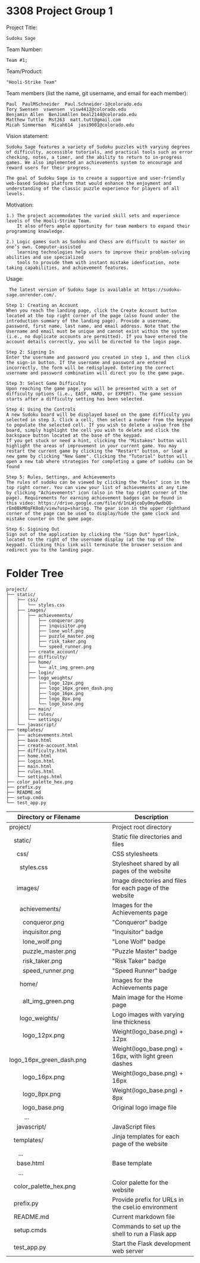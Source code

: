 
# 3308 Project Group 1


Project Title: 
    
    Sudoku Sage

Team Number: 

    Team #1; 

Team/Product: 
    
    "Hooli-Strike Team"
    
Team members (list the name, git username, and email for each member): 

    Paul  PaulMSchneider  Paul.Schneider-1@colorado.edu 
    Tory Swensen  vswensen  visw4412@colorado.edu
    Benjamin Allen  BenJimAllen beal2144@colorado.edu
    Matthew Tuttle  Mst263  matt.tutt@gmail.com
    Micah Simmerman  Micah614  jasi9001@colorado.edu


Vision statement: 
    
    Sudoku Sage features a variety of Sudoku puzzles with varying degrees of difficulty, accessible tutorials, and practical tools such as error checking, notes, a timer, and the ability to return to in-progress games. We also implemented an achievements system to encourage and reward users for their progress.

    The goal of Sudoku Sage is to create a supportive and user-friendly web-based Sudoku platform that would enhance the enjoyment and understanding of the classic puzzle experience for players of all levels.


  
Motivation: 

    1.) The project accommodates the varied skill sets and experience levels of the Hooli-Strike Team. 
        It also offers ample opportunity for team members to expand their programming knowledge.
       
    2.) Logic games such as Sudoku and Chess are difficult to master on one’s own. Computer-assisted
        learning technologies help users to improve their problem-solving abilities and use specialized
        tools to provide them with instant mistake idenfication, note taking capabilities, and achievement features.
        
        
 Usage:
 
     The latest version of Sudoku Sage is available at https://sudoku-sage.onrender.com/. 

    Step 1: Creating an Account
    When you reach the landing page, click the Create Account button located at the top right corner of the page (also found under the introduction summary of the landing page). Provide a username, password, first name, last name, and email address. Note that the Username and email must be unique and cannot exist within the system (i.e., no duplicate accounts are permitted). If you have entered the account details correctly, you will be directed to the login page. 

    Step 2: Signing In
    Enter the username and password you created in step 1, and then click the sign-in button. If the username and password are entered incorrectly, the form will be redisplayed. Entering the correct username and password combination will direct you to the game page.

    Step 3: Select Game Difficulty
    Upon reaching the game page, you will be presented with a set of difficulty options (i.e., EASY, HARD, or EXPERT). The game session starts after a difficulty setting has been selected.

    Step 4: Using the Controls
    A new Sudoku board will be displayed based on the game difficulty you selected in step 3. Click a cell, then select a number from the keypad to populate the selected cell. If you wish to delete a value from the board, simply highlight the cell you wish to delete and click the backspace button located at the base of the keypad.
    If you get stuck or need a hint, clicking the "Mistakes" button will highlight the areas of improvement in your current game. You may restart the current game by clicking the "Restart" button, or load a new game by clicking "New Game". Clicking the "Tutorial" button will open a new tab where strategies for completing a game of sudoku can be found

    Step 5: Rules, Settings, and Achievements
    The rules of sudoku can be viewed by clicking the "Rules" icon in the top right corner. You can view your list of achievements at any time by clicking "Achievements" icon (also in the top right corner of the page). Requirements for earning achievement badges can be found in this video: https://drive.google.com/file/d/1nLWjcoDy0myOwdbQO-rEm0BkM0qFK8o8/view?usp=sharing. The gear icon in the upper righthand corner of the page can be used to display/hide the game clock and mistake counter on the game page.

    Step 6: Sigining Out
    Sign out of the application by clicking the "Sign Out" hyperlink, located to the right of the username display (at the top of the keypad). Clicking this link will terminate the browser session and redirect you to the landing page. 


# Folder Tree
```
project/
├── static/
│   ├── css/
│   │   └── styles.css
│   ├── images/
│   │   ├── achievements/
│   │   │   ├── conqueror.png
│   │   │   ├── inquisitor.png
│   │   │   ├── lone_wolf.png
│   │   │   ├── puzzle_master.png
│   │   │   ├── risk_taker.png
│   │   │   └── speed_runner.png
│   │   ├── create_account/
│   │   ├── difficulty/
│   │   ├── home/
│   │   │   └── alt_img_green.png
│   │   ├── login/
│   │   ├── logo_weights/
│   │   │   ├── logo_12px.png
│   │   │   ├── logo_16px_green_dash.png
│   │   │   ├── logo_16px.png
│   │   │   ├── logo_8px.png
│   │   │   └── logo_base.png
│   │   ├── main/
│   │   ├── rules/
│   │   └── settings/
│   └── javascript/
├── templates/
│   ├── achievements.html
│   ├── base.html
│   ├── create-account.html
│   ├── difficulty.html
│   ├── home.html
│   ├── login.html
│   ├── main.html
│   ├── rules.html
│   └── settings.html
├── color_palette_hex.png
├── prefix.py
├── README.md
├── setup.cmds
└── test_app.py
```
                                                      
| Directory or Filename                      | &emsp;&emsp; | Description                                              |
|--------------------------------------------|--------------|----------------------------------------------------------|
| project/                                   |              | Project root directory                                   |
| &nbsp;&ensp;static/                        |              | Static file directories and files                        |
| &nbsp;&emsp;css/                           |              | CSS stylesheets                                          |
| &nbsp;&emsp;&ensp;styles.css               |              | Stylesheet shared by all pages of the website            |
| &nbsp;&emsp;images/                        |              | Image directories and files for each page of the website |
| &nbsp;&emsp;&ensp;achievements/            |              | Images for the Achievements page                         |
| &nbsp;&emsp;&emsp;conqueror.png            |              | "Conqueror" badge                                        |
| &nbsp;&emsp;&emsp;inquisitor.png           |              | "Inquisitor" badge                                       |
| &nbsp;&emsp;&emsp;lone_wolf.png            |              | "Lone Wolf" badge                                        |
| &nbsp;&emsp;&emsp;puzzle_master.png        |              | "Puzzle Master" badge                                    |
| &nbsp;&emsp;&emsp;risk_taker.png           |              | "Risk Taker" badge                                       |
| &nbsp;&emsp;&emsp;speed_runner.png         |              | "Speed Runner" badge                                     |
| &nbsp;&emsp;&ensp;home/                    |              | Images for the Achievements page                         | 
| &nbsp;&emsp;&emsp;alt_img_green.png        |              | Main image for the Home page                             |
| &nbsp;&emsp;&ensp;logo_weights/            |              | Logo images with varying line thickness                  |
| &nbsp;&emsp;&emsp;logo_12px.png            |              | Weight(logo_base.png) + 12px                             |
| &nbsp;&emsp;&emsp;logo_16px_green_dash.png |              | Weight(logo_base.png) + 16px, with light green dashes    |
| &nbsp;&emsp;&emsp;logo_16px.png            |              | Weight(logo_base.png) + 16px                             |
| &nbsp;&emsp;&emsp;logo_8px.png             |              | Weight(logo_base.png) + 8px                              |
| &nbsp;&emsp;&emsp;logo_base.png            |              | Original logo image file                                 |
| &nbsp;&emsp;&emsp; ...                     |              |                                                          |  
| &nbsp;&emsp;javascript/                    |              | JavaScript files                                         |
| &nbsp;&ensp;templates/                     |              | Jinja templates for each page of the website             |
| &nbsp;&emsp; ...                           |              |                                                          |  
| &nbsp;&emsp;base.html                      |              | Base template                                            |
| &nbsp;&emsp; ...                           |              |                                                          |
| &nbsp;&ensp;color_palette_hex.png          |              | Color palette for the website                            |
| &nbsp;&ensp;prefix.py                      |              | Provide prefix for URLs in the csel.io environment       |
| &nbsp;&ensp;README.md                      |              | Current markdown file                                    |
| &nbsp;&ensp;setup.cmds                     |              | Commands to set up the shell to run a Flask app          |
| &nbsp;&ensp;test_app.py                    |              | Start the Flask development web server                   |



